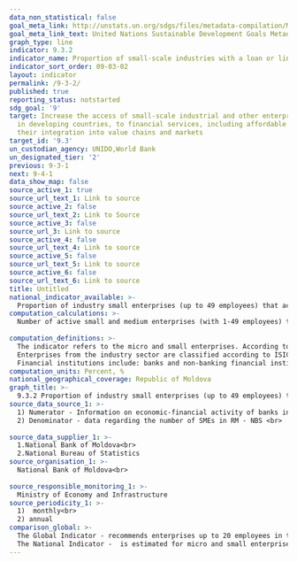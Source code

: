 ```yaml
---
data_non_statistical: false
goal_meta_link: http://unstats.un.org/sdgs/files/metadata-compilation/Metadata-Goal-9.pdf
goal_meta_link_text: United Nations Sustainable Development Goals Metadata (pdf 663kB)
graph_type: line
indicator: 9.3.2
indicator_name: Proportion of small-scale industries with a loan or line of credit
indicator_sort_order: 09-03-02
layout: indicator
permalink: /9-3-2/
published: true
reporting_status: notstarted
sdg_goal: '9'
target: Increase the access of small-scale industrial and other enterprises, in particular
  in developing countries, to financial services, including affordable credit, and
  their integration into value chains and markets
target_id: '9.3'
un_custodian_agency: UNIDO,World Bank
un_designated_tier: '2'
previous: 9-3-1
next: 9-4-1
data_show_map: false
source_active_1: true
source_url_text_1: Link to source
source_active_2: false
source_url_text_2: Link to Source
source_active_3: false
source_url_3: Link to source
source_active_4: false
source_url_text_4: Link to source
source_active_5: false
source_url_text_5: Link to source
source_active_6: false
source_url_text_6: Link to source
title: Untitled
national_indicator_available: >-
  Proportion of industry small enterprises (up to 49 employees) that accessed credits and/or loans during the year, including by industry sector
computation_calculations: >-
  Number of active small and medium enterprises (with 1-49 employees) that have accessed credits and/or loans during the year of reference from financial institutions as a proportion of the total number of SMEs (total and by sectors according to CAEM 2)   * 100.<br> 
  
computation_definitions: >-
  The indicator refers to the micro and small enterprises. According to the legislation in force, a micro enterprise – is the enterprise that has at most 9 employees, has an annual turnover up to 9 million MDL or holds total assets for up to 9 million MDL; small enterprise  – an enterprise that has from 10 to 49 employees, has an annual turnover up to 25 million MDL or holds assets for up to 25 million MDL . Employees - medium number of personnel on paper during the reported period. (art. 5, let. a and b of the Law No. 179 dated 21.07.2016)<br> 
  Enterprises from the industry sector are classified according to ISIC Rev.3.1 and include the codes 15-37, 45, 50-52, 55, 60-64, and 72, or ISIC rev.4 (or CAEM rev.2) with codes 10-33, 41-43, 45-47, 49-53, 55-56, 58-63.<br> 
  Financial institutions include: banks and non-banking financial institutions. Bank – legal entity whose activity is to attract deposits or other reimbursable funds from public and to provide credits on their own accounts.
computation_units: Percent, %
national_geographical_coverage: Republic of Moldova
graph_title: >-
  9.3.2 Proportion of industry small enterprises (up to 49 employees) that accessed credits and/or loans during the year, including by industry sector 
source_data_source_1: >-
  1) Numerator - Information on economic-financial activity of banks in RM - NBM <br> 
  2) Denominator - data regarding the number of SMEs in RM - NBS <br> 
  
source_data_supplier_1: >-
  1.National Bank of Moldova<br> 
  2.National Bureau of Statistics
source_organisation_1: >-
  National Bank of Moldova<br> 
  
source_responsible_monitoring_1: >-
  Ministry of Economy and Infrastructure
source_periodicity_1: >-
  1)  monthly<br> 
  2) annual
comparison_global: >-
  The Global Indicator - recommends enterprises up to 20 employees in the industrial sector, provides for accessing loans not only from banks, but also from other non-banking financial institutions <br> 
  The National Indicator -  is estimated for micro and small enterprises with up to 49 employees (according to the national legislation), by sectors including only access to credits from the bank. 
---
```

